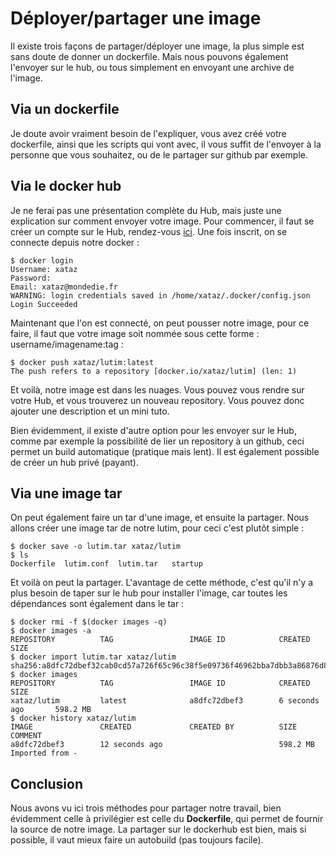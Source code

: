 # Déployer/partager une image

Il existe trois façons de partager/déployer une image, la plus simple est sans doute de donner un dockerfile. Mais nous pouvons également l'envoyer sur le hub, ou tous simplement en envoyant une archive de l'image.

## Via un dockerfile
Je doute avoir vraiment besoin de l'expliquer, vous avez créé votre dockerfile, ainsi que les scripts qui vont avec, il vous suffit de l'envoyer à la personne que vous souhaitez, ou de le partager sur github par exemple.

## Via le docker hub
Je ne ferai pas une présentation complète du Hub, mais juste une explication sur comment envoyer votre image.
Pour commencer, il faut se créer un compte sur le Hub, rendez-vous [ici](https://hub.docker.com/).
Une fois inscrit, on se connecte depuis notre docker :

```shell
$ docker login
Username: xataz
Password:
Email: xataz@mondedie.fr
WARNING: login credentials saved in /home/xataz/.docker/config.json
Login Succeeded
```

Maintenant que l'on est connecté, on peut pousser notre image, pour ce faire, il faut que votre image soit nommée sous cette forme : username/imagename:tag :
```shell
$ docker push xataz/lutim:latest
The push refers to a repository [docker.io/xataz/lutim] (len: 1)
```
Et voilà, notre image est dans les nuages. Vous pouvez vous rendre sur votre Hub, et vous trouverez un nouveau repository.
Vous pouvez donc ajouter une description et un mini tuto.

Bien évidemment, il existe d'autre option pour les envoyer sur le Hub, comme par exemple la possibilité de lier un repository à un github, ceci permet un build automatique (pratique mais lent).
Il est également possible de créer un hub privé (payant).

## Via une image tar
On peut également faire un tar d'une image, et ensuite la partager.
Nous allons créer une image tar de notre lutim, pour ceci c'est plutôt simple :
```shell
$ docker save -o lutim.tar xataz/lutim
$ ls
Dockerfile  lutim.conf  lutim.tar   startup
```

Et voilà on peut la partager.
L'avantage de cette méthode, c'est qu'il n'y a plus besoin de taper sur le hub pour installer l'image, car toutes les dépendances sont également dans le tar :
```shell
$ docker rmi -f $(docker images -q)
$ docker images -a
REPOSITORY          TAG                 IMAGE ID            CREATED             SIZE
$ docker import lutim.tar xataz/lutim
sha256:a8dfc72dbef32cab0cd57a726f65c96c38f5e09736f46962bba7dbb3a86876d8
$ docker images
REPOSITORY          TAG                 IMAGE ID            CREATED             SIZE
xataz/lutim         latest              a8dfc72dbef3        6 seconds ago       598.2 MB
$ docker history xataz/lutim
IMAGE               CREATED             CREATED BY          SIZE                COMMENT
a8dfc72dbef3        12 seconds ago                          598.2 MB            Imported from -
```

## Conclusion
Nous avons vu ici trois méthodes pour partager notre travail, bien évidemment celle à privilégier est celle du **Dockerfile**, qui permet de fournir la source de notre image.
La partager sur le dockerhub est bien, mais si possible, il vaut mieux faire un autobuild (pas toujours facile).
